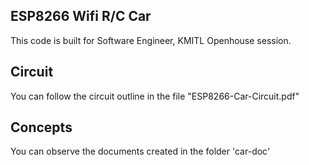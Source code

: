 ## ESP8266 Wifi R/C Car
This code is built for Software Engineer, KMITL Openhouse session.
## Circuit
You can follow the circuit outline in the file "ESP8266-Car-Circuit.pdf"
## Concepts
You can observe the documents created in the folder 'car-doc'

